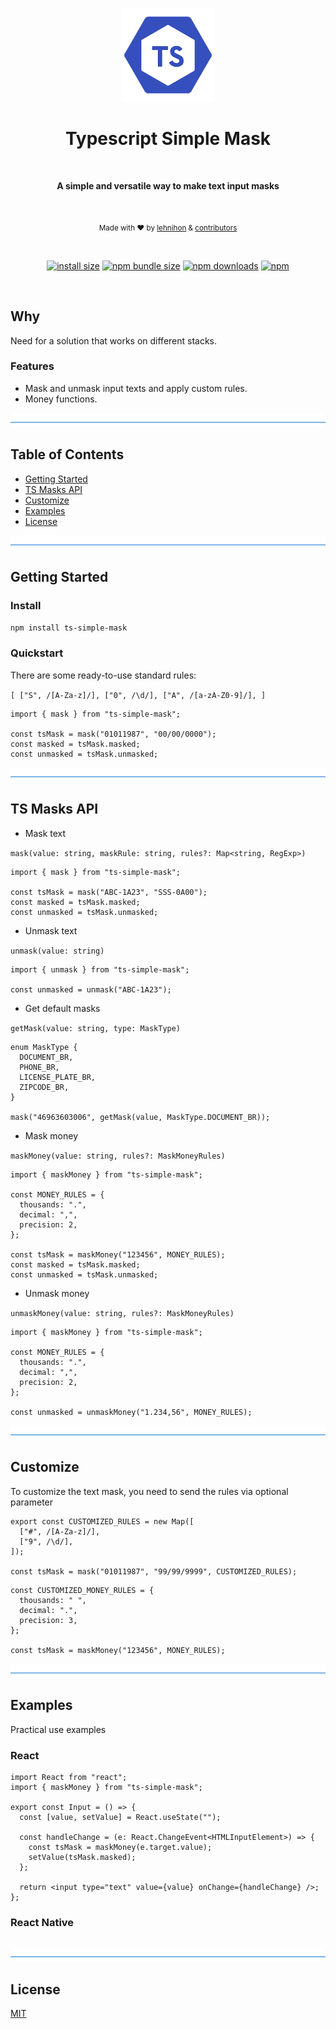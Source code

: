 <p align="center">
  <img src="./logo.png" alt="tssimplemask" width="150" />
</p>

<h1 align="center">Typescript Simple Mask</h1>
</br>
<p align="center">
  <b>A simple and versatile way to make text input masks</b>
</p>
</br>
<p align="center">
  <sub>Made with ❤️ by <a href="https://github.com/lehnihon">lehnihon</a> & <a href="https://github.com/lehnihon/ts-simple-mask/graphs/contributors">contributors</a></sub>
</p>

<br />

<div align="center">

[![install size](https://img.shields.io/badge/dynamic/json?url=https://packagephobia.com/v2/api.json?p=ts-simple-mask&query=$.install.pretty&label=install%20size&style=flat-square)](https://packagephobia.now.sh/result?p=ts-simple-mask)
[![npm bundle size](https://img.shields.io/bundlephobia/minzip/ts-simple-mask?style=flat-square)](https://bundlephobia.com/package/ts-simple-mask@latest)
[![npm downloads](https://img.shields.io/npm/dm/ts-simple-mask.svg?style=flat-square)](https://www.npmjs.com/package/ts-simple-mask)
[![npm](https://img.shields.io/npm/l/ts-simple-mask?style=flat-square)](https://github.com/lehnihon/ts-simple-mask/blob/main/LICENSE)

</div>

<br />

## Why

Need for a solution that works on different stacks.

### Features

- Mask and unmask input texts and apply custom rules.
- Money functions.

![divider](./divider.png)

## Table of Contents

- [Getting Started](#getting-started)
- [TS Masks API](#ts-masks-api)
- [Customize](#customize)
- [Examples](#examples)
- [License](#license)

![divider](./divider.png)

## Getting Started

### Install

```bash
npm install ts-simple-mask
```

### Quickstart

There are some ready-to-use standard rules:

`[
  ["S", /[A-Za-z]/],
  ["0", /\d/],
  ["A", /[a-zA-Z0-9]/],
]`

```tsx
import { mask } from "ts-simple-mask";

const tsMask = mask("01011987", "00/00/0000");
const masked = tsMask.masked;
const unmasked = tsMask.unmasked;
```

![divider](./divider.png)

## TS Masks API

- Mask text

`mask(value: string, maskRule: string, rules?: Map<string, RegExp>)`

```tsx
import { mask } from "ts-simple-mask";

const tsMask = mask("ABC-1A23", "SSS-0A00");
const masked = tsMask.masked;
const unmasked = tsMask.unmasked;
```

- Unmask text

`unmask(value: string)`

```tsx
import { unmask } from "ts-simple-mask";

const unmasked = unmask("ABC-1A23");
```

- Get default masks

`getMask(value: string, type: MaskType)`

```tsx
enum MaskType {
  DOCUMENT_BR,
  PHONE_BR,
  LICENSE_PLATE_BR,
  ZIPCODE_BR,
}

mask("46963603006", getMask(value, MaskType.DOCUMENT_BR));
```

- Mask money

`maskMoney(value: string, rules?: MaskMoneyRules)`

```tsx
import { maskMoney } from "ts-simple-mask";

const MONEY_RULES = {
  thousands: ".",
  decimal: ",",
  precision: 2,
};

const tsMask = maskMoney("123456", MONEY_RULES);
const masked = tsMask.masked;
const unmasked = tsMask.unmasked;
```

- Unmask money

`unmaskMoney(value: string, rules?: MaskMoneyRules)`

```tsx
import { maskMoney } from "ts-simple-mask";

const MONEY_RULES = {
  thousands: ".",
  decimal: ",",
  precision: 2,
};

const unmasked = unmaskMoney("1.234,56", MONEY_RULES);
```

![divider](./divider.png)

## Customize

To customize the text mask, you need to send the rules via optional parameter

```tsx
export const CUSTOMIZED_RULES = new Map([
  ["#", /[A-Za-z]/],
  ["9", /\d/],
]);

const tsMask = mask("01011987", "99/99/9999", CUSTOMIZED_RULES);
```

```tsx
const CUSTOMIZED_MONEY_RULES = {
  thousands: " ",
  decimal: ".",
  precision: 3,
};

const tsMask = maskMoney("123456", MONEY_RULES);
```

![divider](./divider.png)

## Examples

Practical use examples

### React

```tsx
import React from "react";
import { maskMoney } from "ts-simple-mask";

export const Input = () => {
  const [value, setValue] = React.useState("");

  const handleChange = (e: React.ChangeEvent<HTMLInputElement>) => {
    const tsMask = maskMoney(e.target.value);
    setValue(tsMask.masked);
  };

  return <input type="text" value={value} onChange={handleChange} />;
};
```

### React Native

```tsx

```

![divider](./divider.png)

## License

[MIT](/LICENSE)
